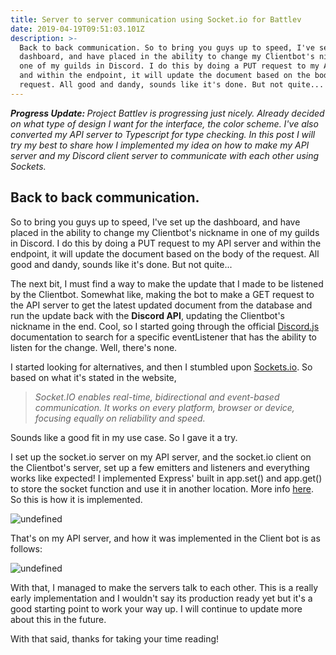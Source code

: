 ```yaml
---
title: Server to server communication using Socket.io for Battlev
date: 2019-04-19T09:51:03.101Z
description: >-
  Back to back communication. So to bring you guys up to speed, I've set up the
  dashboard, and have placed in the ability to change my Clientbot's nickname in
  one of my guilds in Discord. I do this by doing a PUT request to my API server
  and within the endpoint, it will update the document based on the body of the
  request. All good and dandy, sounds like it's done. But not quite...
---
```

<p><em><strong>Progress Update:&nbsp;</strong>Project Battlev is progressing just nicely. Already decided on what type of design I want for the interface, the color scheme. I've also converted my API server to Typescript for type checking. In this post I will try my best to share how I implemented my idea on how to make my API server and my Discord client server to communicate with each other using Sockets.</em></p>

<h2>Back to back communication.</h2>

<p>So to bring you guys up to speed, I've set up the dashboard, and have placed in the ability to change my Clientbot's nickname in one of my guilds in Discord. I do this by doing a PUT request to my API server and within the endpoint, it will update the document based on the body of the request. All good and dandy, sounds like it's done. But not quite...</p>

<p>The next bit, I must find a way to make the update that I made to be listened by the Clientbot. Somewhat like, making the bot to make a GET request to the API server to get the latest updated document from the database and run the update back with the <strong>Discord API</strong>, updating the Clientbot's nickname in the end. Cool, so I started going through the official <a href="https://discord.js.org/#/" target="_blank" rel="noopener" title="discord.js">Discord.js</a> documentation to search for a specific eventListener that has the ability to listen for the change. Well, there's none.</p>

<p>I started looking for alternatives, and then I stumbled upon <a href="https://socket.io/" target="_blank" rel="noopener" title="sockets.io">Sockets.io</a>. So based on what it's stated in the website,&nbsp;</p>

<blockquote>

<p><i class="larger">Socket.IO enables real-time, bidirectional and event-based communication.&nbsp;</i><i>It works on every platform, browser or device, focusing equally on reliability and speed.&nbsp;</i></p>

</blockquote>

<p>Sounds like a good fit in my use case. So I gave it a try.</p>

<p>I set up the socket.io server on my API server, and the socket.io client on the Clientbot's server, set up a few emitters and listeners and everything works like expected! I implemented Express' built in app.set() and app.get() to store the socket function and use it in another location. More info <a href="https://expressjs.com/en/api.html#app.set" target="_blank" rel="noopener" title="app.set()">here</a>. So this is how it is implemented.</p>

<p><img src="https://cdn.buttercms.com/LtYsvUjAS4pahYgJvRPg" alt="undefined" /></p>

<p>That's on my API server, and how it was implemented in the Client bot is as follows:</p>

<p><img src="https://cdn.buttercms.com/kDagYABXRxuZta9rNnou" alt="undefined" /></p>

<p>With that, I managed to make the servers talk to each other. This is a really early implementation and I wouldn't say its production ready yet but it's a good starting point to work your way up. I will continue to update more about this in the future.</p>

<p>With that said, thanks for taking your time reading!&nbsp;</p>

<p></p>
